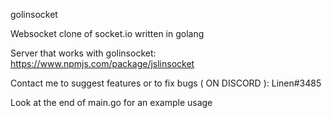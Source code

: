 golinsocket

Websocket clone of socket.io written in golang

Server that works with golinsocket: https://www.npmjs.com/package/jslinsocket

Contact me to suggest features or to fix bugs ( ON DISCORD ): Linen#3485

Look at the end of main.go for an example usage
